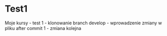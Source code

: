 # Test1
Moje kursy - test 1 - klonowanie
branch develop  -  wprowadzenie zmiany w pliku 
after commit 1 - zmiana kolejna 